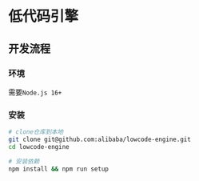 # 低代码引擎

## 开发流程

### 环境
需要`Node.js 16+`

### 安装

```bash
# clone仓库到本地
git clone git@github.com:alibaba/lowcode-engine.git
cd lowcode-engine

# 安装依赖
npm install && npm run setup
```

